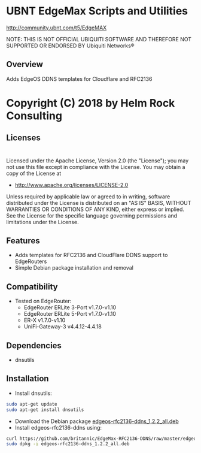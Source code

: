 # UBNT EdgeMax Scripts and Utilities
http://community.ubnt.com/t5/EdgeMAX

NOTE: THIS IS NOT OFFICIAL UBIQUITI SOFTWARE AND THEREFORE NOT SUPPORTED OR ENDORSED BY Ubiquiti Networks®

## Overview
Adds EdgeOS DDNS templates for Cloudflare and RFC2136

# Copyright (C) 2018 by Helm Rock Consulting

## Licenses
#
Licensed under the Apache License, Version 2.0 (the "License");
you may not use this file except in compliance with the License.
You may obtain a copy of the License at

* http://www.apache.org/licenses/LICENSE-2.0

Unless required by applicable law or agreed to in writing, software
distributed under the License is distributed on an "AS IS" BASIS,
WITHOUT WARRANTIES OR CONDITIONS OF ANY KIND, either express or implied.
See the License for the specific language governing permissions and
limitations under the License.

## Features

* Adds templates for RFC2136 and CloudFlare DDNS support to EdgeRouters
* Simple Debian package installation and removal

## Compatibility

* Tested on EdgeRouter:
  - EdgeRouter ERLite 3-Port v1.7.0-v1.10
  - EdgeRouter ERLite 5-Port v1.7.0-v1.10
  - ER-X v1.7.0-v1.10
  - UniFi-Gateway-3 v4.4.12-4.4.18

## Dependencies

* dnsutils

## Installation

* Install dnsutils:

```bash
sudo apt-get update
sudo apt-get install dnsutils
```

* Download the Debian package [edgeos-rfc2136-ddns_1.2.2_all.deb](https://github.com/britannic/EdgeMax-RFC2136-DDNS/raw/master/edgeos-rfc2136-ddns_1.2.2_all.deb)
* Install edgeos-rfc2136-ddns using:

```bash
curl https://github.com/britannic/EdgeMax-RFC2136-DDNS/raw/master/edgeos-rfc2136-ddns_1.2.2_all.deb
sudo dpkg -i edgeos-rfc2136-ddns_1.2.2_all.deb
```

